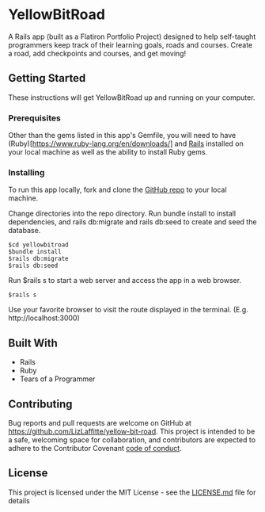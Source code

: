 # YellowBitRoad

A Rails app (built as a Flatiron Portfolio Project) designed to help self-taught programmers keep track of their learning goals, roads and courses. Create a road, add checkpoints and courses, and get moving!

## Getting Started

These instructions will get YellowBitRoad up and running on your computer.

### Prerequisites

Other than the gems listed in this app's Gemfile, you will need to have (Ruby)[https://www.ruby-lang.org/en/downloads/] and [Rails](https://guides.rubyonrails.org/v5.0/getting_started.html) installed on your local machine as well as the ability to install Ruby gems.

### Installing

To run this app locally, fork and clone the [GitHub repo](https://github.com/LizLaffitte/yellow-bit-road) to your local machine. 

Change directories into the repo directory. Run bundle install to install dependencies, and rails db:migrate and rails db:seed to create and seed the database. 
```
$cd yellowbitroad 
$bundle install
$rails db:migrate
$rails db:seed
```

Run $rails s to start a web server and access the app in a web browser. 
```
$rails s
```

Use your favorite browser to visit the route displayed in the terminal. (E.g. http://localhost:3000)

## Built With

* Rails
* Ruby 
* Tears of a Programmer

## Contributing

Bug reports and pull requests are welcome on GitHub at https://github.com/LizLaffitte/yellow-bit-road. This project is intended to be a safe, welcoming space for collaboration, and contributors are expected to adhere to the Contributor Covenant [code of conduct](https://github.com/LizLaffitte/yellow-bit-road/code_of_conduct.md).


## License

This project is licensed under the MIT License - see the [LICENSE.md](LICENSE.md) file for details
